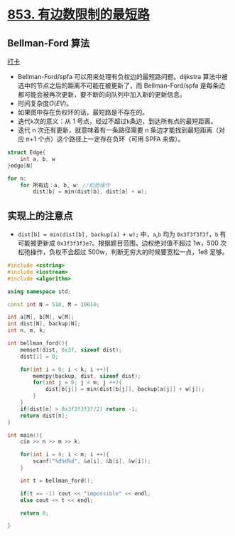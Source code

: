 # [853. 有边数限制的最短路](https://www.acwing.com/problem/content/855/)

## Bellman-Ford 算法

[打卡](https://www.acwing.com/activity/content/problem/content/922/1/)

- Bellman-Ford/spfa 可以用来处理有负权边的最短路问题。dijkstra 算法中被选中的节点之后的距离不可能在被更新了，而 Bellman-Ford/spfa 是每条边都可能会被再次更新，要不断的向队列中加入新的更新信息。
- 时间复杂度$O(EV)$。
- 如果图中存在负权环的话，最短路是不存在的。
- 迭代`k`次的意义：从 1 号点，经过不超过`k`条边，到达所有点的最短距离。
- 迭代 n 次还有更新，就意味着有一条路径需要 n 条边才能找到最短距离（对应 n+1 个点）这个路径上一定存在负环（可用 SPFA 来做）。

```c++
struct Edge{
    int a, b, w
}edge[N]

for n:
    for 所有边：a, b, w: //松弛操作
        dist[b] = min(dist[b], dist[a] + w);
```

## 实现上的注意点

- `dist[b] = min(dist[b], backup[a] + w);` 中，`a`,`b` 均为 `0x3f3f3f3f`，`b` 有可能被更新成 `0x3f3f3f3e?`。根据题目范围，边权绝对值不超过 1w，500 次松弛操作，负权不会超过 500w，判断无穷大的时候要宽松一点，1e8 足够。

```c++
#include <cstring>
#include <iostream>
#include <algorithm>

using namespace std;

const int N = 510, M = 10010;

int a[M], b[M], w[M];
int dist[N], backup[N];
int n, m, k;

int bellman_ford(){
    memset(dist, 0x3f, sizeof dist);
    dist[1] = 0;

    for(int i = 0; i < k; i ++){
        memcpy(backup, dist, sizeof dist);
        for(int j = 0; j < m; j ++){
            dist[b[j]] = min(dist[b[j]], backup[a[j]] + w[j]);
        }
    }
    if(dist[n] > 0x3f3f3f3f/2) return -1;
    return dist[n];
}

int main(){
    cin >> n >> m >> k;

    for(int i = 0; i < m; i ++){
        scanf("%d%d%d", &a[i], &b[i], &w[i]);
    }

    int t = bellman_ford();

    if(t == -1) cout << "impossible" << endl;
    else cout << t << endl;

    return 0;

}
```
